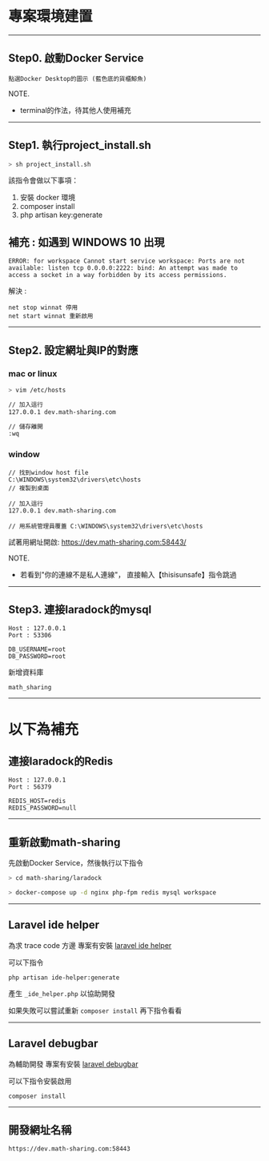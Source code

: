# 專案環境建置

---
## Step0. 啟動Docker Service

```
點選Docker Desktop的圖示 (藍色底的貨櫃鯨魚)
```

NOTE.
- terminal的作法，待其他人使用補充

---
## Step1. 執行project_install.sh

```zsh
> sh project_install.sh
```

該指令會做以下事項：
1. 安裝 docker 環境
2. composer install
3. php artisan key:generate

補充 : 如遇到 WINDOWS 10 出現
---

```
ERROR: for workspace Cannot start service workspace: Ports are not available: listen tcp 0.0.0.0:2222: bind: An attempt was made to access a socket in a way forbidden by its access permissions.
```

解決 :

```
net stop winnat 停用
net start winnat 重新啟用
```
---
## Step2. 設定網址與IP的對應

### mac or linux
```zsh
> vim /etc/hosts

// 加入這行
127.0.0.1 dev.math-sharing.com

// 儲存離開
:wq
```
### window
```
// 找到window host file
C:\WINDOWS\system32\drivers\etc\hosts
// 複製到桌面

// 加入這行
127.0.0.1 dev.math-sharing.com

// 用系統管理員覆蓋 C:\WINDOWS\system32\drivers\etc\hosts
```

試著用網址開啟: https://dev.math-sharing.com:58443/

NOTE.
- 若看到"你的連線不是私人連線"， 直接輸入【thisisunsafe】指令跳過


---
## Step3. 連接laradock的mysql

```
Host : 127.0.0.1
Port : 53306

DB_USERNAME=root
DB_PASSWORD=root
```

新增資料庫

```
math_sharing
```

---
# 以下為補充

## 連接laradock的Redis

```
Host : 127.0.0.1
Port : 56379

REDIS_HOST=redis
REDIS_PASSWORD=null
```

---
## 重新啟動math-sharing

先啟動Docker Service，然後執行以下指令

```zsh
> cd math-sharing/laradock

> docker-compose up -d nginx php-fpm redis mysql workspace
```

---

## Laravel ide helper

為求 trace code 方邊 專案有安裝 [laravel ide helper](https://github.com/barryvdh/laravel-ide-helper)

可以下指令

```
php artisan ide-helper:generate
```

產生 ```_ide_helper.php``` 以協助開發

如果失敗可以嘗試重新 ```composer install``` 再下指令看看

---

## Laravel debugbar

為輔助開發 專案有安裝 [laravel debugbar](https://github.com/barryvdh/laravel-debugbar)

可以下指令安裝啟用

```
composer install
```

---

## 開發網址名稱

```
https://dev.math-sharing.com:58443
```